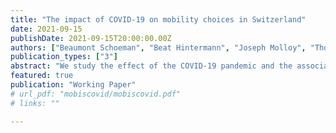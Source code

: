 ```yaml
---
title: "The impact of COVID-19 on mobility choices in Switzerland"
date: 2021-09-15
publishDate: 2021-09-15T20:00:00.00Z
authors: ["Beaumont Schoeman", "Beat Hintermann", "Joseph Molloy", "Thomas Schatzmann", "Christopher Tchervenkov", "Kay W. Axhausen"]
publication_types: ["3"]
abstract: "We study the effect of the COVID-19 pandemic and the associated government measures on individual mobility choices in Switzerland. Our data is based on over 1,000 people for which we observe all trips during eight weeks before the pandemic and again for up to 6 months after its onset. We find an overall reduction of travel distances by 60 percent, followed by a gradual recovery during the subsequent reopening of the economy. Whereas driving distances have almost completely recovered, public transport remains under-used. The introduction of a requirement to wear a mask in public transport had no measurable impact on ridership. We study the heterogeneity of the individual travel response to the pandemic and find that it varies along socio-economic dimensions such as education and household size, with mobility tool ownership, and with personal values and lifestyles."
featured: true
publication: "Working Paper"
# url_pdf: "mobiscovid/mobiscovid.pdf"
# links: ""

---
```

